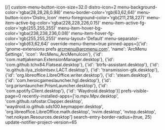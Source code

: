 [/]
custom-menu-button-icon-size=32.0
distro-icon=2
menu-background-color='rgba(28,28,28,0.98)'
menu-border-color='rgb(63,62,64)'
menu-button-icon='Distro_Icon'
menu-foreground-color='rgb(211,218,227)'
menu-item-active-bg-color='rgba(228,228,226,0.15)'
menu-item-active-fg-color='rgb(255,255,255)'
menu-item-hover-bg-color='rgba(238,238,236,0.08)'
menu-item-hover-fg-color='rgb(255,255,255)'
menu-layout='Default'
menu-separator-color='rgb(63,62,64)'
override-menu-theme=true
pinned-apps=[{'id': 'gnome-extensions prefs arcmenu@arcmenu.com', 'name': 'ArcMenu Settings', 'icon': 'ArcMenu_ArcMenuIcon'}, {'id': 'com.mattjakeman.ExtensionManager.desktop'}, {'id': 'com.github.tchx84.Flatseal.desktop'}, {'id': 'btrfs-assistant.desktop'}, {'id': 'io.github.ilya_zlobintsev.LACT.desktop'}, {'id': 'transmission-gtk.desktop'}, {'id': 'org.libreoffice.LibreOffice.writer.desktop'}, {'id': 'steam.desktop'}, {'id': 'com.heroicgameslauncher.hgl.desktop'}, {'id': 'org.prismlauncher.PrismLauncher.desktop'}, {'id': 'com.spotify.Client.desktop'}, {'id': 'Waydroid.desktop'}]
prefs-visible-page=0
recently-installed-apps=['io.mpv.Mpv.desktop', 'com.github.rafostar.Clapper.desktop', 'waydroid.io.github.sds100.keymapper.desktop', 'org.libreoffice.LibreOffice.math.desktop', 'nvim.desktop', 'nvtop.desktop', 'net.nokyan.Resources.desktop']
search-entry-border-radius=(true, 25)
update-notifier-project-version=65
